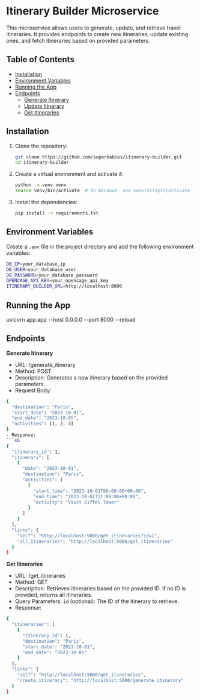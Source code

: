 
# Itinerary Builder Microservice

This microservice allows users to generate, update, and retrieve travel itineraries. It provides endpoints to create new itineraries, update existing ones, and fetch itineraries based on provided parameters.

## Table of Contents

- [Installation](#installation)
- [Environment Variables](#environment-variables)
- [Running the App](#running-the-app)
- [Endpoints](#endpoints)
  - [Generate Itinerary](#generate-itinerary)
  - [Update Itinerary](#update-itinerary)
  - [Get Itineraries](#get-itineraries)

## Installation

1. Clone the repository:
   ```sh
   git clone https://github.com/superbabies/itinerary-builder.git
   cd itinerary-builder
2. Create a virtual environment and activate it:
   ```sh
   python -m venv venv
   source venv/bin/activate  # On Windows, use venv\Scripts\activate
3. Install the dependencies:
   ```sh
   pip install -r requirements.txt
   
## Environment Variables
Create a `.env` file in the project directory and add the following environment variables:
  ```sh
  DB_IP=your_database_ip
  DB_USER=your_database_user
  DB_PASSWORD=your_database_password
  OPENCAGE_API_KEY=your_opencage_api_key
  ITINERARY_BUILDER_URL=http://localhost:8000
  ```
  
## Running the App
uvicorn app:app --host 0.0.0.0 --port 8000 --reload

## Endpoints
**Generate Itinerary**
- URL: /generate_itinerary
- Method: POST
- Description: Generates a new itinerary based on the provided parameters.
- Request Body:
```sh
{
  "destination": "Paris",
  "start_date": "2023-10-01",
  "end_date": "2023-10-05",
  "activities": [1, 2, 3]
}
- Response:
```sh
{
  "itinerary_id": 1,
  "itinerary": [
    {
      "date": "2023-10-01",
      "destination": "Paris",
      "activities": [
        {
          "start_time": "2023-10-01T09:00:00+00:00",
          "end_time": "2023-10-01T11:00:00+00:00",
          "activity": "Visit Eiffel Tower"
        }
      ]
    }
  ],
  "links": {
    "self": "http://localhost:5000/get_itineraries?id=1",
    "all_itineraries": "http://localhost:5000/get_itineraries"
  }
}
```

**Get Itineraries**
- URL: /get_itineraries
- Method: GET
- Description: Retrieves itineraries based on the provided ID. If no ID is provided, returns all itineraries.
- Query Parameters: `id` (optional): The ID of the itinerary to retrieve.
- Response:
```sh
{
  "itineraries": [
    {
      "itinerary_id": 1,
      "destination": "Paris",
      "start_date": "2023-10-01",
      "end_date": "2023-10-05"
    }
  ],
  "links": {
    "self": "http://localhost:5000/get_itineraries",
    "create_itinerary": "http://localhost:5000/generate_itinerary"
  }
}
